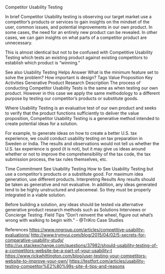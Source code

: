 Competitor Usability Testing

In brief
Competitor Usability testing is observing our target market use a competitor’s products or services to gain insights on the mindset of the user, common issues, and potential improvements in our own product. In some cases, the need for an entirely new product can be revealed. In other cases, we can gain insights on what parts of a competitor product are unnecessary.

This is almost identical but not to be confused with Competitive Usability Testing which tests an existing product against existing competitors to establish which product is “winning.”

See also Usability Testing
Helps Answer
What is the minimum feature set to solve the problem?
How important is design?
Tags
Value Proposition
Key Activities
Generative Product Research
Description
The process of conducting Competitor Usability Tests is the same as when testing our own product. However in this case we apply the same methodology to a different purpose by testing our competitor’s products or substitute goods.

Where Usability Testing is an evaluative test of our own product and seeks to verify that the product functions sufficiently to deliver the value proposition, Competitor Usability Testing is a generative method intended to create potential ideas for a solution.

For example, to generate ideas on how to create a better U.S. tax experience, we could conduct usability testing on tax preparation in Sweden or India. The results and observations would not tell us whether the U.S. tax experience is good (it is not), but it may give us ideas around whether or not to improve the comprehensibility of the tax code, the tax submission process, the tax rules themselves, etc.

Time Commitment
See Usability Testing
How to
See Usability Testing but use a competitor’s products or a substitute good. For maximum idea generation, use different products.
Interpreting Results
Any results should be taken as generative and not evaluative. In addition, any ideas generated tend to be highly unstructured and piecemeal. So they must be properly integrated in a viable solution.

Before building a solution, any ideas should be tested via alternative generative product research methods such as Solutions Interviews or Concierge Testing.
Field Tips
“Don’t reinvent the wheel, figure out what’s wrong with walking to begin with.” - @TriKro
Case Studies

References
https://www.nngroup.com/articles/competitive-usability-evaluations/
http://www.trymyui.com/blog/2015/04/02/5-secrets-for-comparative-usability-study/
http://ux.stackexchange.com/questions/37982/should-usability-testing-of-a-competitors-website-be-a-part-of-your-usability-t
https://www.rickwhittington.com/blog/user-testing-your-competitors-website-to-improve-your-own/
https://testfort.com/articles/usability-testing-competitor%E2%80%99s-site-4-tips-and-reasons


